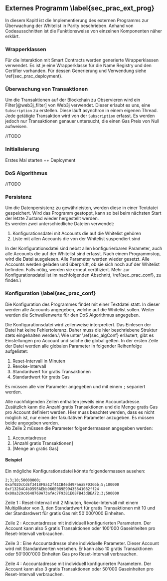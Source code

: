 
## Externes Programm  \label{sec_prac_ext_prog}

In diesem Kapitl ist die Implementierung des externen Programms zur Überwachung
der Whitelist in Parity beschrieben. Anhand von Codeausschnitten ist die
Funktionsweise von einzelnen Komponenten näher erklärt. 

### Wrapperklassen

Für die Interaktion mit Smart Contracts werden generierte Wrapperklassen
verwendet. Es ist je eine Wrapperklasse für die Name Registry und den Certifier
vorhanden. Für dessen Generierung und Verwendung siehe
\ref{sec_prac_deployment}.

### Überwachung von Transaktionen

Um die Transaktionen auf der Blockchain zu Observieren wird ein
Filter[@web3j_filter] von Web3j verwendet. Dieser erlaubt es uns, eine
```Subscription``` zu erstellen. Diese läuft asynchron in einem eigenen Thread.\
Jede getätigte Transaktion wird von der ```Subscription``` erfasst. Es werden
jedoch nur Transaktionen genauer untersucht, die einen Gas Preis von Null
aufweisen. 

//TODO

### Initialisierung

Erstes Mal starten ++ Deployment 

### DoS Algorithmus

//TODO

### Persistenz

Um die Datenpersistenz zu gewährleisten, werden diese in einer Textdatei
gespeichert. Wird das Programm gestoppt, kann so bei beim nächsten Start der
letzte Zustand wieder hergestellt werden.\
Es werden zwei unterschiedliche Dateien verwendet:

1. Konfigurationsdatei mit Accounts die auf die Whitelist gehören
2. Liste mit allen Accounts die von der Whitelist suspendiert sind

In der Konfigurationsdatei sind nebst allen konfigurierbaren Parameter, auch
alle Accounts die auf der Whitelist sind erfasst. Nach einem Programmstop, wird
die Datei ausgelesen. Alle Parameter werden wieder gesetzt. Alle Accounts werden
geladen und überprüft, ob sie sich noch auf der Whitelist befinden. Falls nötig,
werden sie erneut certifiziert. Mehr zur Konfigurationsdatei ist im
nachfolgenden Abschnitt, \ref{sec_prac_conf}, zu finden.\





### Konfiguration \label{sec_prac_conf}

Die Konfiguration des Programmes findet mit einer Textdatei statt. In dieser
werden alle Accounts angegeben, welche auf die Whitelist sollen. Weiter werden
die Schwellenwerte für den DoS Algorithmus angegeben.

Die Konfigurationsdatei wird zeilenweise interpretiert. Das Einlesen der Datei
hat keine Fehlertoleranz. Daher muss die hier beschriebene Struktur stets
eingehalten werden.\ Wie unter \ref{sec_algConf} erläutert, gibt es
Einstellungen pro Account und solche die global gelten. In der ersten Zeile der
Datei werden alle globalen Parameter in folgender Reihenfolge aufgelistet:

1. Reset-Intervall in Minuten
2. Revoke-Intervall
3. Standardwert für gratis Transaktionen
4. Standardwert für gratis Gas

Es müssen alle vier Parameter angegeben und mit einem ```;``` separiert werden. 

Alle nachfolgenden Zeilen enthalten jeweils eine Accountadresse. Zusätzlich kann
die Anzahl gratis Transaktionen und die Menge gratis Gas pro Account definiert
werden. Hier muss beachtet werden, dass es nicht möglich ist, nur einen der
fakultativen Parameter anzugeben. Es müssen beide angegeben werden.\
Ab Zeile 2 müssen die Parameter folgendermassen angegeben werden:

1. Accountadresse
2. [Anzahl gratis Transaktionen]
3. [Menge an gratis Gas]

#### Beispiel

Ein mögliche Konfigurationsdatei könnte folgendermassen ausehen: 

```{.numberLines}
2;3;10;50000000;
0xaf02DcCdEf3418F8a12f41CB4ed49FaAa8FD366b;5;100000
0xf13264C4bD595AEbb966E089E99435641082ff24
0x00a329c0648769A73afAc7F9381E08FB43dBEA72;3;500000
```

Zeile 1
:     Reset-Intervall mit 2 Minuten, Revoke-Intervall mit einem Multiplikator von 3, den Standardwert für gratis Transaktionen mit 10 und der Standardwert für gratis Gas mit 50'000'000 Einheiten. 

Zeile 2
:     Accountadresse mit individuell konfigurierten Parametern. Der Account kann also 5 gratis Transaktionen oder 100'000 Gaseinheiten pro Reset-Intervall verbrauchen. 

Zeile 3
:     Eine Accountadresse ohne individuelle Parameter. Dieser Account wird mit Standardwerten versehen. Er kann also 10 gratis Transaktionen oder 50'000'000 Einheiten Gas pro Reset-Intervall verbrauchen. 

Zeile 4
:     Accountadresse mit individuell konfigurierten Parametern. Der Account kann also 3 gratis Transaktionen oder 50'000 Gaseinheiten pro Reset-Intervall verbrauchen. 




